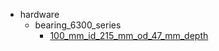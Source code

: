 * hardware
  * bearing_6300_series
    * [100_mm_id_215_mm_od_47_mm_depth](hardware/bearing_6300_series/100_mm_id_215_mm_od_47_mm_depth)
